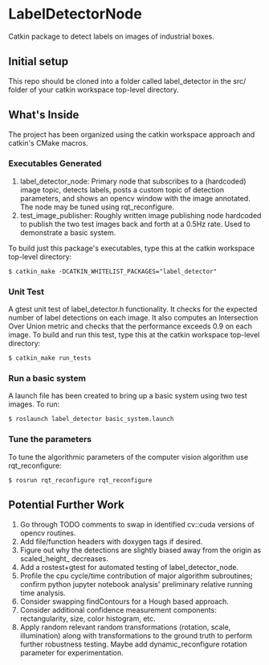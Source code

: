# LabelDetectorNode
Catkin package to detect labels on images of industrial boxes.

## Initial setup
This repo should be cloned into a folder called label_detector in the src/ folder of your catkin workspace top-level directory.

## What's Inside
The project has been organized using the catkin workspace approach and catkin's CMake macros.

### Executables Generated
1. label\_detector\_node: Primary node that subscribes to a (hardcoded) image topic, detects labels, posts a custom topic of detection parameters, and shows an opencv window with the image annotated. The node may be tuned using rqt_reconfigure.
2. test\_image\_publisher: Roughly written image publishing node hardcoded to publish the two test images back and forth at a 0.5Hz rate. Used to demonstrate a basic system.

To build just this package's executables, type this at the catkin workspace top-level directory:
```
$ catkin_make -DCATKIN_WHITELIST_PACKAGES="label_detector"
```

### Unit Test 
A gtest unit test of label_detector.h functionality. It checks for the expected number of label detections on each image.  It also computes an Intersection Over Union metric and checks that the performance exceeds 0.9 on each image. To build and run this test, type this at the catkin workspace top-level directory:

```
$ catkin_make run_tests
```

### Run a basic system
A launch file has been created to bring up a basic system using two test images. To run:

```
$ roslaunch label_detector basic_system.launch
```

### Tune the parameters
To tune the algorithmic parameters of the computer vision algorithm use rqt\_reconfigure:

```
$ rosrun rqt_reconfigure rqt_reconfigure
```

## Potential Further Work
1. Go through TODO comments to swap in identified cv::cuda versions of opencv routines.
2. Add file/function headers with doxygen tags if desired.
3. Figure out why the detections are slightly biased away from the origin as scaled_height_ decreases.
4. Add a rostest+gtest for automated testing of label_detector_node.
5. Profile the cpu cycle/time contribution of major algorithm subroutines; confirm python jupyter notebook analysis' preliminary relative running time analysis.
6. Consider swapping findContours for a Hough based approach.
7. Consider additional confidence measurement components: rectangularity, size, color histogram, etc.
8. Apply random relevant random transformations (rotation, scale, illumination) along with transformations to the ground truth to perform further robustness testing. Maybe add dynamic_reconfigure rotation parameter for experimentation.
